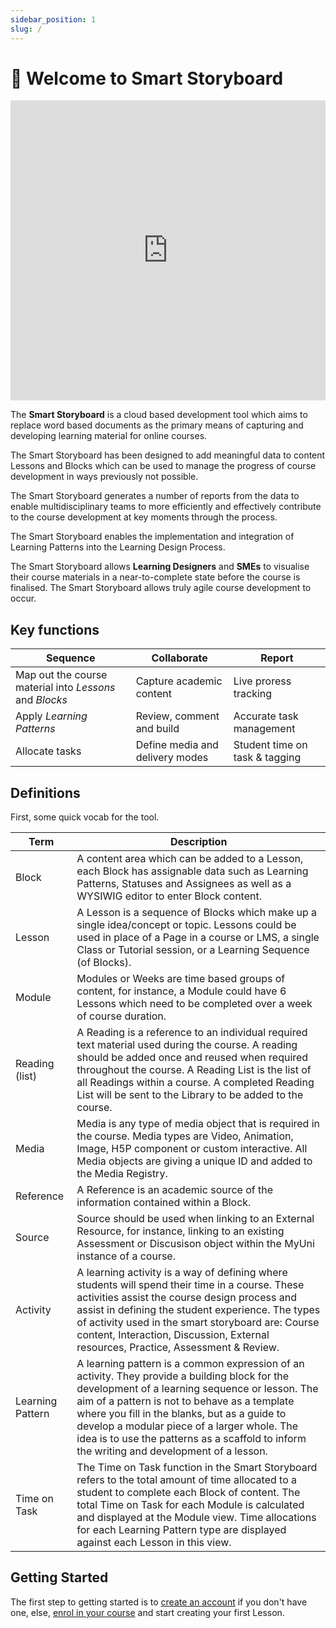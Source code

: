 ```yaml
---
sidebar_position: 1
slug: /
---
```


# 👋 Welcome to Smart Storyboard

<iframe width="100%" height="480" src="https://www.youtube.com/embed/KlqICfhHVYU" frameborder="0" allowfullscreen=""></iframe>

The **Smart Storyboard** is a cloud based development tool which aims to replace word based documents as the primary means of capturing and developing learning material for online courses.

The Smart Storyboard has been designed to add meaningful data to content Lessons and Blocks which can be used to manage the progress of course development in ways previously not possible.

The Smart Storyboard generates a number of reports from the data to enable multidisciplinary teams to more efficiently and effectively contribute to the course development at key moments through the process.

The Smart Storyboard enables the implementation and integration of Learning Patterns into the Learning Design Process.

The Smart Storyboard allows **Learning Designers** and **SMEs** to visualise their course materials in a near-to-complete state before the course is finalised. The Smart Storyboard allows truly agile course development to occur.

## Key functions

| Sequence                                                | Collaborate                                             | Report                                                  |
| ------------------------------------------------------- | ------------------------------------------------------- | ------------------------------------------------------- |
| Map out the course material into *Lessons* and *Blocks* | Capture academic content                                | Live proress tracking                                   |
| Apply *Learning Patterns*                               | Review, comment and build                               | Accurate task management                                |
| Allocate tasks                                          | Define media and delivery modes                         | Student time on task & tagging                          |

## Definitions

First, some quick vocab for the tool.

| Term                                                                                                                                                                                                                                                                                                                                                                                          | Description                                                                                                                                                                                                                                                                                                                                                                                   |
| --------------------------------------------------------------------------------------------------------------------------------------------------------------------------------------------------------------------------------------------------------------------------------------------------------------------------------------------------------------------------------------------- | --------------------------------------------------------------------------------------------------------------------------------------------------------------------------------------------------------------------------------------------------------------------------------------------------------------------------------------------------------------------------------------------- |
| Block                                                                                                                                                                                                                                                                                                                                                                                         | A content area which can be added to a Lesson, each Block has assignable data such as Learning Patterns, Statuses and Assignees as well as a WYSIWIG editor to enter Block content.                                                                                                                                                                                                           |
| Lesson                                                                                                                                                                                                                                                                                                                                                                                        | A Lesson is a sequence of Blocks which make up a single idea/concept or topic. Lessons could be used in place of a Page in a course or LMS, a single Class or Tutorial session, or a Learning Sequence (of Blocks).                                                                                                                                                                           |
| Module                                                                                                                                                                                                                                                                                                                                                                                        | Modules or Weeks are time based groups of content, for instance, a Module could have 6 Lessons which need to be completed over a week of course duration.                                                                                                                                                                                                                                     |
| Reading (list)                                                                                                                                                                                                                                                                                                                                                                                | A Reading is a reference to an individual required text material used during the course. A reading should be added once and reused when required throughout the course. A Reading List is the list of all Readings within a course. A completed Reading List will be sent to the Library to be added to the course.                                                                           |
| Media                                                                                                                                                                                                                                                                                                                                                                                         | Media is any type of media object that is required in the course. Media types are Video, Animation, Image, H5P component or custom interactive. All Media objects are giving a unique ID and added to the Media Registry.                                                                                                                                                                     |
| Reference                                                                                                                                                                                                                                                                                                                                                                                     | A Reference is an academic source of the information contained within a Block.                                                                                                                                                                                                                                                                                                                |
| Source                                                                                                                                                                                                                                                                                                                                                                                        | Source should be used when linking to an External Resource, for instance, linking to an existing Assessment or Discusison object within the MyUni instance of a course.                                                                                                                                                                                                                       |
| Activity                                                                                                                                                                                                                                                                                                                                                                                      | A learning activity is a way of defining where students will spend their time in a course. These activities assist the course design process and assist in defining the student experience. The types of activity used in the smart storyboard are: Course content, Interaction, Discussion, External resources, Practice, Assessment & Review.                                               |
| Learning Pattern                                                                                                                                                                                                                                                                                                                                                                              | A learning pattern is a common expression of an activity. They provide a building block for the development of a learning sequence or lesson. The aim of a pattern is not to behave as a template where you fill in the blanks, but as a guide to develop a modular piece of a larger whole. The idea is to use the patterns as a scaffold to inform the writing and development of a lesson. |
| Time on Task                                                                                                                                                                                                                                                                                                                                                                                  | The Time on Task function in the Smart Storyboard refers to the total amount of time allocated to a student to complete each Block of content. The total Time on Task for each Module is calculated and displayed at the Module view. Time allocations for each Learning Pattern type are displayed against each Lesson in this view.                                                         |

## Getting Started

The first step to getting started is to [create an account](./using-ssb/account.md) if you don't have one, else, [enrol in your course](./using-ssb/enrolment.md) and start creating your first Lesson.
